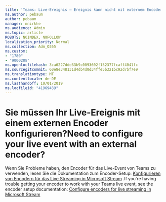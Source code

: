 ```yaml
---
title: 'Teams: Live-Ereignis – Ereignis kann nicht mit externem Encoder erstellt werden'
ms.author: pebaum
author: pebaum
manager: mnirkhe
ms.audience: Admin
ms.topic: article
ROBOTS: NOINDEX, NOFOLLOW
localization_priority: Normal
ms.collection: Adm_O365
ms.custom:
- "1780"
- "9000208"
ms.openlocfilehash: 3ca6227dde33b9c0093602f152377fcaff4041fc
ms.sourcegitcommit: 60e8e348131d4db4d0d34ffe5b321bc92d7bf7e9
ms.translationtype: MT
ms.contentlocale: de-DE
ms.lasthandoff: 10/01/2019
ms.locfileid: "41969439"
---
```

# <a name="need-to-configure-your-live-event-with-an-external-encoder"></a><span data-ttu-id="4a223-102">Sie müssen Ihr Live-Ereignis mit einem externen Encoder konfigurieren?</span><span class="sxs-lookup"><span data-stu-id="4a223-102">Need to configure your live event with an external encoder?</span></span>

<span data-ttu-id="4a223-103">Wenn Sie Probleme haben, den Encoder für das Live-Event von Teams zu verwenden, lesen Sie die Dokumentation zum Encoder-Setup: [Konfigurieren von Encodern für das Live Streaming in Microsoft Stream](https://docs.microsoft.com/stream/live-encoder-setup) .</span><span class="sxs-lookup"><span data-stu-id="4a223-103">If you're having trouble getting your encoder to work with your Teams live event, see the encoder setup documentation: [Configure encoders for live streaming in Microsoft Stream](https://docs.microsoft.com/stream/live-encoder-setup)</span></span>